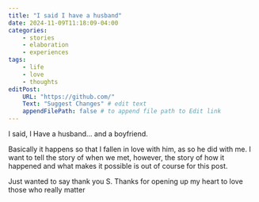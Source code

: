```yaml
---
title: "I said I have a husband"
date: 2024-11-09T11:18:09-04:00
categories: 
    - stories
    - elaboration
    - experiences
tags:
    - life
    - love
    - thoughts
editPost:
    URL: "https://github.com/"
    Text: "Suggest Changes" # edit text
    appendFilePath: false # to append file path to Edit link
---
```


I said, I Have a husband...
and a boyfriend.

Basically it happens so that I fallen in love with him, as so he did with me.
I want to tell the story of when we met, however, the story of how it happened and what makes it possible is out of course for this post.

Just wanted to say thank you S. 
Thanks for opening up my heart to love those who really matter
